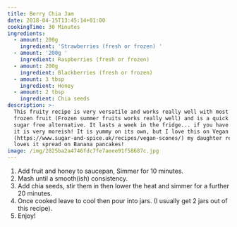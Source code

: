 ```yaml
---
title: Berry Chia Jam
date: 2018-04-15T13:45:14+01:00
cookingTime: 30 Minutes
ingredients:
  - amount: 200g
    ingredient: 'Strawberries (fresh or frozen) '
  - amount: '200g '
    ingredient: Raspberries (fresh or frozen)
  - amount: 200g
    ingredient: Blackberries (fresh or frozen)
  - amount: 3 tbsp
    ingredient: Honey
  - amount: 2 tbsp
    ingredient: Chia seeds
description: >-
  This fruity recipe is very versatile and works really well with most fresh or
  frozen fruit (Frozen summer fruits works really well) and is a quick healthy
  sugar free alternative. It lasts a week in the fridge... if you have any left
  it is very moreish! It is yummy on its own, but I love this on Vegan Scones
  (https://www.sugar-and-spice.uk/recipes/vegan-scones/) my daughter really
  loves it spread on Banana pancakes!
image: /img/2825ba2a4746fdc7fe7aeee91f58687c.jpg
---
```

1. Add fruit and honey to saucepan, Simmer for 10 minutes.
2. Mash until a smooth(ish) consistency.
3. Add chia seeds, stir them in then lower the heat and simmer for a further 20 minutes.
4. Once cooked leave to cool then pour into jars. (I usually get 2 jars out of this recipe).
5. Enjoy!
